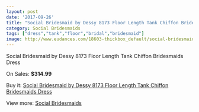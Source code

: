 ```yaml
---
layout: post
date: '2017-09-26'
title: "Social Bridesmaid by Dessy 8173 Floor Length Tank Chiffon Bridesmaids Dress"
category: Social Bridesmaids
tags: ["dress","tank","floor","bridal","bridesmaid"]
image: http://www.eudances.com/18603-thickbox_default/social-bridesmaid-by-dessy-8173-floor-length-tank-chiffon-bridesmaids-dress.jpg
---
```

Social Bridesmaid by Dessy 8173 Floor Length Tank Chiffon Bridesmaids Dress

On Sales: **$314.99**
<a href="https://www.eudances.com/en/social-bridesmaids/5516-social-bridesmaid-by-dessy-8173-floor-length-tank-chiffon-bridesmaids-dress.html"><amp-img layout="responsive" width="600" height="600" src="//www.eudances.com/18603-thickbox_default/social-bridesmaid-by-dessy-8173-floor-length-tank-chiffon-bridesmaids-dress.jpg" alt="Social Bridesmaid by Dessy 8173 Floor Length Tank Chiffon Bridesmaids Dress 0" /></a>
<a href="https://www.eudances.com/en/social-bridesmaids/5516-social-bridesmaid-by-dessy-8173-floor-length-tank-chiffon-bridesmaids-dress.html"><amp-img layout="responsive" width="600" height="600" src="//www.eudances.com/18604-thickbox_default/social-bridesmaid-by-dessy-8173-floor-length-tank-chiffon-bridesmaids-dress.jpg" alt="Social Bridesmaid by Dessy 8173 Floor Length Tank Chiffon Bridesmaids Dress 1" /></a>

Buy it: [Social Bridesmaid by Dessy 8173 Floor Length Tank Chiffon Bridesmaids Dress](https://www.eudances.com/en/social-bridesmaids/5516-social-bridesmaid-by-dessy-8173-floor-length-tank-chiffon-bridesmaids-dress.html "Social Bridesmaid by Dessy 8173 Floor Length Tank Chiffon Bridesmaids Dress")

View more: [Social Bridesmaids](https://www.eudances.com/en/66-Social-Bridesmaids "Social Bridesmaids")